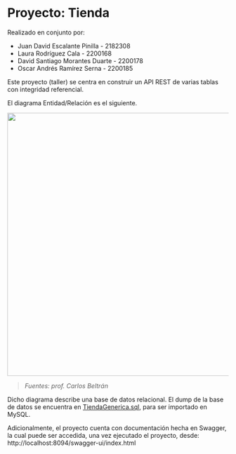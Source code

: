 # Proyecto: Tienda
Realizado en conjunto por:
- Juan David Escalante Pinilla - 2182308
- Laura Rodríguez Cala - 2200168
- David Santiago Morantes Duarte - 2200178
- Oscar Andrés Ramírez Serna - 2200185

Este proyecto (taller) se centra en construir un API REST de varias tablas con integridad referencial. 

El diagrama Entidad/Relación es el siguiente.

<image src="src/main/resources/static/TiendaDER.png" width=600></image>

> *Fuentes: prof. Carlos Beltrán*

Dicho diagrama describe una base de datos relacional. El dump de la base de datos se encuentra en [TiendaGenerica.sql](/ejercicios/tienda/src/main/resources/templates/TiendaGenerica.sql), para ser importado en MySQL.

Adicionalmente, el proyecto cuenta con documentación hecha en Swagger, la cual puede ser accedida, una vez ejecutado el proyecto, desde:
http://localhost:8094/swagger-ui/index.html
